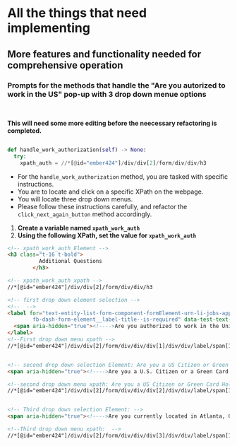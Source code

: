 # All the things that need implementing

## More features and functionality needed for comprehensive operation

### Prompts for the methods that handle the "Are you autorized to work in the US" pop-up with 3 drop down menue options  

<br>

**This will need some more editing before the neecessary refactoring is completed.**

```python

def handle_work_authorization(self) -> None:
  try:
    xpath_auth = //*[@id="ember424"]/div/div[2]/form/div/div/h3
```

- For the `handle_work_authorization` method, you are tasked with specific instructions.
- You are to locate and click on a specific  XPath on the webpage.
- You will locate three drop down menus.
- Please follow these instructions carefully, and refactor the `click_next_again_button` method accordingly.
1. **Create a variable named `xpath_work_auth`**
2. **Using the following XPath, set the value for `xpath_work_auth`**
```html
<!-- xpath_work_auth Element -->
<h3 class="t-16 t-bold">
          Additional Questions
        </h3>

<!-- xpath_work_auth xpath -->
//*[@id="ember424"]/div/div[2]/form/div/div/h3

```

```html
<!-- first drop down element selection -->
<!--  -->
<label for="text-entity-list-form-component-formElement-urn-li-jobs-applyformcommon-easyApplyFormElement-4115470711-11966003578-multipleChoice" class="fb-dash-form-element__label
        fb-dash-form-element__label-title--is-required" data-test-text-entity-list-form-title="">
  <span aria-hidden="true"><!---->Are you authorized to work in the United States on a W2 basis? (No C2C or third-party inquiries)<!----></span><span class="visually-hidden"><!---->Are you authorized to work in the United States on a W2 basis? (No C2C or third-party inquiries)<!----></span>
</label>
<!--First drop down menu xpath -->
//*[@id="ember424"]/div/div[2]/form/div/div/div[1]/div/div/label/span[1]/text()


<!-- second drop down selection Element: Are you a US Citizen or Green Card Holder?* -->
<span aria-hidden="true"><!---->Are you a U.S. Citizen or a Green Card Holder?<!----></span>

<!--second drop down menu xpath: Are you a US Citizen or Green Card Holder?* -->
//*[@id="ember424"]/div/div[2]/form/div/div/div[2]/div/div/label/span[1]


<!-- Third drop down selection Element: -->
<span aria-hidden="true"><!---->Are you currently located in Atlanta, GA, or Nashville, TN?<!----></span>

<!--Third drop down menu xpath:  -->
//*[@id="ember424"]/div/div[2]/form/div/div/div[3]/div/div/label/span[1]

```

